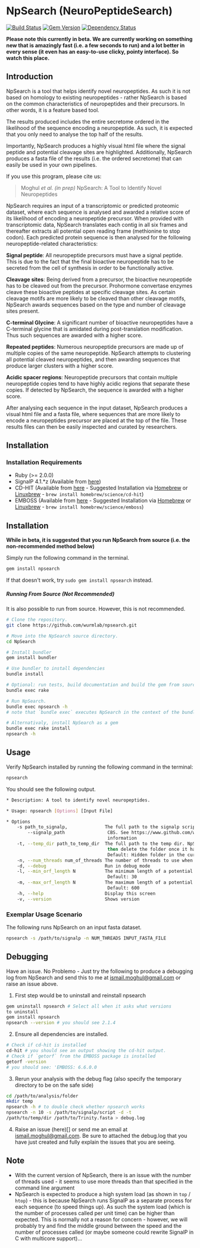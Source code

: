 # NpSearch (NeuroPeptideSearch)
[![Build Status](https://travis-ci.org/wurmlab/NpSearch.svg?branch=master)](https://travis-ci.org/wurmlab/NpSearch)
[![Gem Version](https://badge.fury.io/rb/npsearch.svg)](http://badge.fury.io/rb/npsearch)
[![Dependency Status](https://gemnasium.com/wurmlab/NpSearch.svg)](https://gemnasium.com/wurmlab/NpSearch)

<strong>Please note this currently in beta. We are currently working on something new that is amazingly fast (i.e. a few seconds to run) and a lot better in every sense (it even has an easy-to-use clicky, pointy interface). So watch this place.</strong>

## Introduction
NpSearch is a tool that helps identify novel neuropeptides. As such it is not based on homology to existing neuropeptides - rather NpSearch is based on the common characteristics of neuropeptides and their precursors. In other words, it is a feature based tool.

The results produced includes the entire secretome ordered in the likelihood of the sequence encoding a neuropeptide. As such, it is expected that you only need to analyse the top half of the results. 

Importantly, NpSearch produces a highly visual html file where the signal peptide and potential cleavage sites are highlighted. Additionally, NpSearch produces a fasta file of the results (i.e. the ordered secretome) that can easily be used in your own pipelines.

If you use this program, please cite us:

> Moghul <em>et al.</em> <em>(in prep)</em> NpSearch: A Tool to Identify Novel Neuropeptides

NpSearch requires an input of a transcriptomic or predicted proteomic dataset, where each sequence is analysed and awarded a relative score of its likelihood of encoding a neuropeptide precursor. When provided with transcriptomic data, NpSearch translates each contig in all six frames and thereafter extracts all potential open reading frame (methionine to stop codon). Each predicted protein sequence is then analysed for the following neuropeptide-related characteristics:

**Signal peptide**: All neuropeptide precursors must have a signal peptide. This is due to the fact that the final bioactive neuropeptide has to be secreted from the cell of synthesis in order to be functionally active.

**Cleavage sites**: Being derived from a precursor, the bioactive neuropeptide has to be cleaved out from the precursor. Prohormone convertase enzymes cleave these bioactive peptides at specific cleavage sites. As certain cleavage motifs are more likely to be cleaved than other cleavage motifs, NpSearch awards sequences based on the type and number of cleavage sites present.

**C-terminal Glycine**: A significant number of bioactive neuropeptides have a C-terminal glycine that is amidated during post-translation modification. Thus such sequences are awarded with a higher score.

**Repeated peptides**: Numerous neuropeptide precursors are made up of multiple copies of the same neuropeptide. NpSearch attempts to clustering all potential cleaved neuropeptides, and then awarding sequences that produce larger clusters with a higher score.

**Acidic spacer regions**: Neuropeptide precursors that contain multiple neuropeptide copies tend to have highly acidic regions that separate these copies. If detected by NpSearch, the sequence is awarded with a higher score.


After analysing each sequence in the input dataset, NpSearch produces a visual html file and a fasta file, where sequences that are more likely to encode a neuropeptides precursor are placed at the top of the file. These results files can then be easily inspected and curated by researchers.







## Installation

### Installation Requirements
* Ruby (>= 2.0.0)
* SignalP 4.1.*z (Available from [here](http://www.cbs.dtu.dk/cgi-bin/nph-sw_request?signalp))
* CD-HIT (Available from [here](http://weizhongli-lab.org/cd-hit/) - Suggested Installation via [Homebrew](http://brew.sh) or [Linuxbrew](http://linuxbrew.sh) - `brew install homebrew/science/cd-hit`)
* EMBOSS (Available from [here](http://emboss.sourceforge.net) - Suggested Installation via [Homebrew](http://brew.sh) or [Linuxbrew](http://linuxbrew.sh) - `brew install homebrew/science/emboss`)


## Installation

<strong>While in beta, it is suggested that you run NpSearch from source (i.e. the non-recommended method below)</strong>

Simply run the following command in the terminal.

```bash
gem install npsearch
```

If that doesn't work, try `sudo gem install npsearch` instead.

##### Running From Source (Not Recommended)
It is also possible to run from source. However, this is not recommended.

```bash
# Clone the repository.
git clone https://github.com/wurmlab/npsearch.git

# Move into the NpSearch source directory.
cd NpSearch

# Install bundler
gem install bundler

# Use bundler to install dependencies
bundle install

# Optional: run tests, build documentation and build the gem from source
bundle exec rake

# Run NpSearch.
bundle exec npsearch -h
# note that `bundle exec` executes NpSearch in the context of the bundle

# Alternativaly, install NpSearch as a gem
bundle exec rake install
npsearch -h
```




## Usage
Verify NpSearch installed by running the following command in the terminal:

```bash
npsearch
```

You should see the following output.

```bash
* Description: A tool to identify novel neuropeptides.

* Usage: npsearch [Options] [Input File]

* Options
    -s path_to_signalp,              The full path to the signalp script. This can be downloaded from
        --signalp_path                CBS. See https://www.github.com/wurmlab/NpSearch for more
                                      information
    -t, --temp_dir path_to_temp_dir  The full path to the temp dir. NpSearch will create the folder and
                                      then delete the folder once it has finished using them.
                                      Default: Hidden folder in the current working directory
    -n, --num_threads num_of_threads The number of threads to use when analysing the input file
    -d, --debug                      Run in debug mode
    -l, --min_orf_length N           The minimum length of a potential neuropeptide precursor.
                                      Default: 30
    -m, --max_orf_length N           The maximum length of a potential neuropeptide precursor.
                                      Default: 600
    -h, --help                       Display this screen
    -v, --version                    Shows version
```


### Exemplar Usage Scenario
The following runs NpSearch on an input fasta dataset.

```bash
npsearch -s /path/to/signalp -n NUM_THREADS INPUT_FASTA_FILE
```

## Debugging
Have an issue. No Problemo - Just try the following to produce a debugging log from NpSearch and send this to me at ismail.moghul@gmail.com or raise an issue above.

1. First step would be to uninstall and reinstall npsearch

```bash
gem uninstall npsearch # Select all when it asks what versions
to uninstall
gem install npsearch
npsearch --version # you should see 2.1.4
```

2. Ensure all dependencies are installed.

```bash
# Check if cd-hit is installed
cd-hit # you should see an output showing the cd-hit output.
# Check if `getorf` from the EMBOSS package is installed
getorf -version
# you should see: 'EMBOSS: 6.6.0.0
```

3. Rerun your analysis with the debug flag (also specify the temporary directory to be on the safe side)

```bash 
cd /path/to/analysis/folder
mkdir temp
npsearch -h # to double check whether npsearch works
npsearch -n 10 -s /path/to/signalp/script -d -t
/path/to/temp/dir /path/to/Trinity.fasta > debug.log
```

4. Raise an issue (here)[] or send me an email at ismail.moghul@gmail.com. Be sure to attached the debug.log that you have just created and fully explain the issues that you are seeing.

## Note

- With the current version of NpSearch, there is an issue with the number of threads used - it seems to use more threads than that specified in the command line argument 
- NpSearch is expected to produce a high system load (as shown in `top` / `htop`) - this is because NpSearch runs SignalP as a separate process for each sequence (to speed things up). As such the system load (which is the number of processes called per unit time) can be higher than expected. This is normally not a reason for concern - however, we will probably try and find the middle ground between the speed and the number of processes called (or maybe someone could rewrite SignalP in C with multicore support)...